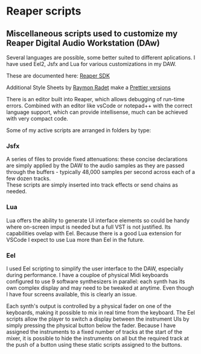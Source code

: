 # Reaper scripts

## Miscellaneous scripts used to customize my Reaper Digital Audio Workstation (DAw)

Several languages are possible, some better suited to different aplications.  I have used Eel2, Jsfx and Lua for various customizations in my DAW.

These are documented here:
[Reaper SDK](https://www.cockos.com/reaper/sdk/reascript/reascript.php)

Additional Style Sheets by [Raymon Radet](https://www.extremraym.com) make a
[Prettier versions](https://www.extremraym.com/cloud/reascript-doc/)

There is an editor built into Reaper, which allows debugging of run-time errors.  Combined with an editor like vsCode or notepad++ with the correct language support, which can provide intellisense, much can be achieved with very compact code.

Some of my active scripts are arranged in folders by type:

### Jsfx

A series of files to provide fixed attenuations:  these concise declarations are simply applied by the DAW to the audio samples as they are passed through the buffers - typically 48,000 samples per second across each of a few dozen tracks.  
These scripts are simply inserted into track effects or send chains as needed.

### Lua

Lua offers the ability to generate UI interface elements so could be handy where on-screen imput is needed but a full VST is not justified.  Its capabilities ovelap with Eel. Because there is a good Lua extension for VSCode I expect to use Lua more than Eel in the future.

### Eel

I used Eel scripting to simplify the user interface to the DAW, especially during performance. I have a couploe of physical Midi keyboards configured to use 9 software synthesizers in parallel: each synth has its own complex display and may need to be tweaked at anytime. Even though I have four screens available, this is clearly an issue.

Each synth's output is controlled by a physical fader on one of the keyboards, making it possible to mix in real time from the keyboard.  The Eel scripts allow the player to switch a display between the instrument UIs by simply pressing the physical button below the fader. Because I have assigned the instruments to a fixed number of tracks at the start of the mixer, it is possible to hide the instruments on all but the required track at the push of a button using these static scripts assigned to the buttons.

